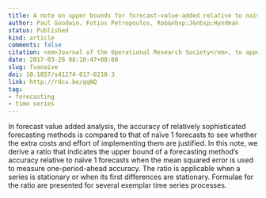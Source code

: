```yaml
---
title: A note on upper bounds for forecast-value-added relative to naïve forecasts
author: Paul Goodwin, Fotios Petropoulos, Rob&nbsp;J&nbsp;Hyndman
status: Published
kind: article
comments: false
citation: <em>Journal of the Operational Research Society</em>, to appear
date: 2017-03-28 08:10:47+00:00
slug: fvanaive
doi: 10.1057/s41274-017-0218-3
link: http://rdcu.be/qqNQ
tag:
- forecasting
- time series
---
```


In forecast value added analysis, the accuracy of relatively sophisticated forecasting methods is compared to that of naïve 1 forecasts to see whether the extra costs and effort of implementing them are justified. In this note, we derive a ratio that indicates the upper bound of a forecasting method’s accuracy relative to naïve 1 forecasts when the mean squared error is used to measure one-period-ahead accuracy. The ratio is applicable when a series is stationary or when its first differences are stationary. Formulae for the ratio are presented for several exemplar time series processes.


